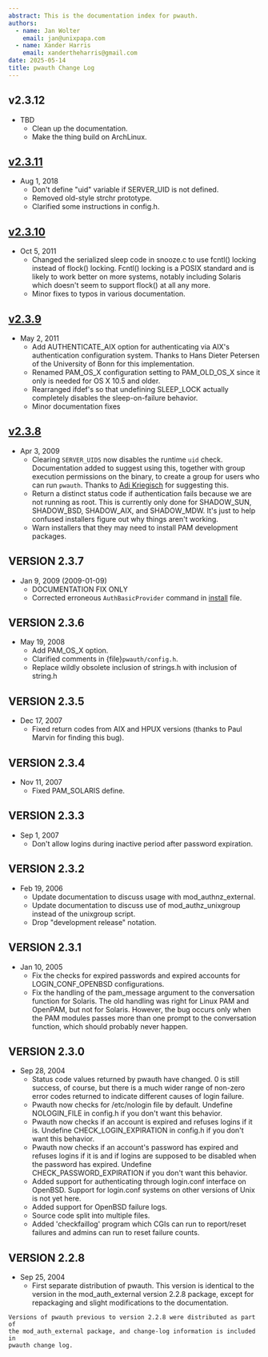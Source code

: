 ```yaml
---
abstract: This is the documentation index for pwauth.
authors:
  - name: Jan Wolter
    email: jan@unixpapa.com
  - name: Xander Harris
    email: xandertheharris@gmail.com
date: 2025-05-14
title: pwauth Change Log
---
```


## v2.3.12

- TBD
  - Clean up the documentation.
  - Make the thing build on ArchLinux.

## [v2.3.11](https://github.com/edwardtheharris/pwauth/releases/tag/v2.3.11)

- Aug 1, 2018
  - Don't define "uid" variable if SERVER_UID is not defined.
  - Removed old-style strchr prototype.
  - Clarified some instructions in config.h.

## [v2.3.10](https://github.com/edwardtheharris/pwauth/releases/tag/v2.3.10)

- Oct 5, 2011
  - Changed the serialized sleep code in snooze.c to use fcntl() locking
    instead of flock() locking. Fcntl() locking is a POSIX standard and
    is likely to work better on more systems, notably including Solaris
    which doesn't seem to support flock() at all any more.
  - Minor fixes to typos in various documentation.

## [v2.3.9](https://github.com/edwardtheharris/pwauth/releases/tag/v2.3.9)

- May 2, 2011
  - Add AUTHENTICATE_AIX option for authenticating via AIX's authentication
    configuration system. Thanks to Hans Dieter Petersen of the University
    of Bonn for this implementation.
  - Renamed PAM_OS_X configuration setting to PAM_OLD_OS_X since it only
    is needed for OS X 10.5 and older.
  - Rearranged ifdef's so that undefining SLEEP_LOCK actually completely
    disables the sleep-on-failure behavior.
  - Minor documentation fixes

## [v2.3.8](https://github.com/edwardtheharris/pwauth/releases/tag/v2.3.8)

- Apr 3, 2009
  - Clearing `SERVER_UIDS` now disables the runtime `uid` check. Documentation
    added to suggest using this, together with group execution permissions on
    the binary, to create a group for users who can run `pwauth`. Thanks to
    [Adi Kriegisch](adi@kriegisch.at) for suggesting this.
  - Return a distinct status code if authentication fails because we are not
    running as root. This is currently only done for SHADOW_SUN, SHADOW_BSD,
    SHADOW_AIX, and SHADOW_MDW. It's just to help confused installers
    figure out why things aren't working.
  - Warn installers that they may need to install PAM development packages.

## VERSION 2.3.7

- Jan 9, 2009 (2009-01-09)
  - DOCUMENTATION FIX ONLY
  - Corrected erroneous `AuthBasicProvider` command in [install](install.md) file.

## VERSION 2.3.6

- May 19, 2008
  - Add PAM_OS_X option.
  - Clarified comments in {file}`pwauth/config.h`.
  - Replace wildly obsolete inclusion of strings.h with inclusion of string.h

## VERSION 2.3.5

- Dec 17, 2007
  - Fixed return codes from AIX and HPUX versions (thanks to Paul Marvin for
    finding this bug).

## VERSION 2.3.4

- Nov 11, 2007
  - Fixed PAM_SOLARIS define.

## VERSION 2.3.3

- Sep 1, 2007
  - Don't allow logins during inactive period after password expiration.

## VERSION 2.3.2

- Feb 19, 2006
  - Update documentation to discuss usage with mod_authnz_external.
  - Update documentation to discuss use of mod_authz_unixgroup instead of the
    unixgroup script.
  - Drop "development release" notation.

## VERSION 2.3.1

- Jan 10, 2005
  - Fix the checks for expired passwords and expired accounts for
    LOGIN_CONF_OPENBSD configurations.
  - Fix the handling of the pam_message argument to the conversation function
    for Solaris. The old handling was right for Linux PAM and OpenPAM, but
    not for Solaris. However, the bug occurs only when the PAM modules passes
    more than one prompt to the conversation function, which should probably
    never happen.

## VERSION 2.3.0

- Sep 28, 2004
  - Status code values returned by pwauth have changed. 0 is still success,
    of course, but there is a much wider range of non-zero error codes returned
    to indicate different causes of login failure.
  - Pwauth now checks for /etc/nologin file by default. Undefine
    NOLOGIN_FILE in config.h if you don't want this behavior.
  - Pwauth now checks if an account is expired and refuses logins if it is.
    Undefine CHECK_LOGIN_EXPIRATION in config.h if you don't want this
    behavior.
  - Pwauth now checks if an account's password has expired and refuses logins
    if it is and if logins are supposed to be disabled when the password has
    expired. Undefine CHECK_PASSWORD_EXPIRATION if you don't want this
    behavior.
  - Added support for authenticating through login.conf interface on OpenBSD.
    Support for login.conf systems on other versions of Unix is not yet here.
  - Added support for OpenBSD failure logs.
  - Source code split into multiple files.
  - Added 'checkfaillog' program which CGIs can run to report/reset failures
    and admins can run to reset failure counts.

## VERSION 2.2.8

- Sep 25, 2004
  - First separate distribution of pwauth. This version is identical to
    the version in the mod_auth_external version 2.2.8 package, except for
    repackaging and slight modifications to the documentation.

```{note}
Versions of pwauth previous to version 2.2.8 were distributed as part of
the mod_auth_external package, and change-log information is included in
pwauth change log.
```
